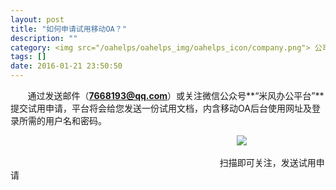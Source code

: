 ```yaml
---
layout: post
title: "如何申请试用移动OA？"
description: ""
category: <img src="/oahelps/oahelps_img/oahelps_icon/company.png"> 公司及成员管理
tags: []
date: 2016-01-21 23:50:50
---
```


&#160; &#160; &#160; &#160;通过发送邮件（**7668193@qq.com**）或关注微信公众号**“米风办公平台”**提交试用申请，平台将会给您发送一份试用文档，内含移动OA后台使用网址及登录所需的用户名和密码。

&#160; &#160; &#160; &#160;&#160; &#160; &#160; &#160;&#160; &#160; &#160; &#160;&#160; &#160; &#160; &#160;&#160; &#160; &#160; &#160;&#160; &#160; &#160; &#160;&#160; &#160; &#160; &#160;&#160; &#160; &#160; &#160;&#160; &#160; &#160; &#160;&#160; &#160; &#160; &#160;&#160; &#160; &#160; &#160;&#160; &#160; &#160; &#160;&#160; &#160; &#160; &#160;&#160;![](../../../../../../../../oahelps_img/erweima.png)

&#160; &#160; &#160; &#160;&#160; &#160; &#160; &#160;&#160; &#160; &#160; &#160;&#160; &#160; &#160; &#160;&#160; &#160; &#160; &#160;&#160; &#160; &#160; &#160;&#160; &#160; &#160; &#160;&#160; &#160; &#160; &#160;&#160; &#160; &#160; &#160;&#160; &#160; &#160; &#160;&#160; &#160; &#160; &#160;&#160; &#160; &#160; &#160;&#160;扫描即可关注，发送试用申请

